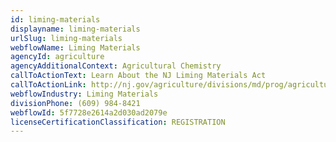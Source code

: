 ```yaml
---
id: liming-materials
displayname: liming-materials
urlSlug: liming-materials
webflowName: Liming Materials
agencyId: agriculture
agencyAdditionalContext: Agricultural Chemistry
callToActionText: Learn About the NJ Liming Materials Act
callToActionLink: http://nj.gov/agriculture/divisions/md/prog/agriculturalchemistry.html
webflowIndustry: Liming Materials
divisionPhone: (609) 984-8421
webflowId: 5f7728e2614a2d030ad2079e
licenseCertificationClassification: REGISTRATION
---
```


